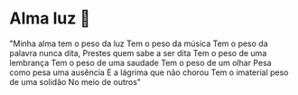 # Alma luz :high_brightness:



"Minha alma tem o peso da luz
Tem o peso da música
Tem o peso da palavra nunca dita,
Prestes quem sabe a ser dita
Tem o peso de uma lembrança
Tem o peso de uma saudade
Tem o peso de um olhar
Pesa como pesa uma ausência
E a lágrima que não chorou
Tem o imaterial peso de uma solidão
No meio de outros"


